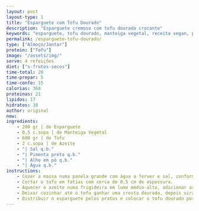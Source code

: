```yaml
---
layout: post
layout-type: 1
title: "Esparguete com Tofu Dourado"
description: "Esparguete cremoso com tofu dourado crocante"
keywords: "esparguete, tofu dourado, manteiga vegetal, receita vegan, prato simples, refeição rápida, proteína vegetal, massa al dente, tofu crocante, jantar fácil"
permalink: /esparguete-tofu-dourado/
type: ["Almoço/Jantar"]
protein: ["Tofu"]
image: "/assets/img/"
serve: 4 refeições
diet: ["s-frutos-secos"]
time-total: 20
time-prepar: 5
time-confe: 15
calorias: 368
proteinas: 21
lipidos: 17
hidratos: 38
author: original
new:
ingredients:
    - 200 gr | de Esparguete
    - 0,5 c.sopa | de Manteiga Vegetal
    - 600 gr | de Tofu
    - 2 c.sopa | de Azeite
    - "| Sal q.b."
    - "| Pimenta preta q.b."
    - "| Alho em pó q.b."
    - "| Água q.b."
instructions:
    - Cozer a massa numa panela grande com água a ferver e sal, conforme as instruções da embalagem, até ficar al dente. escorrer a massa e misturar com a manteiga vegetal ainda quente, envolvendo bem para derreter e dar sabor. Reservar.
    - Cortar o tofu em fatias com cerca de 0,5 cm de espessura.
    - Aquecer o azeite numa frigideira em lume médio-alto, adicionar as fatias de tofu e temperar com sal, pimenta preta e alho em pó.
    - Deixar cozinhar até o tofu ganhar uma crosta dourada, depois virar e dourar do outro lado.
    - Distribuir o esparguete pelos pratos e colocar o tofu dourado por cima.
---
```


